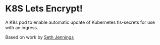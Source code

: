 # K8S Lets Encrypt!

A K8s pod to enable automatic update of Kubernetes tls-secrets for use with an ingress.

Based on work by [Seth Jennings](https://github.com/sjenning/kube-nginx-letsencrypt.git)